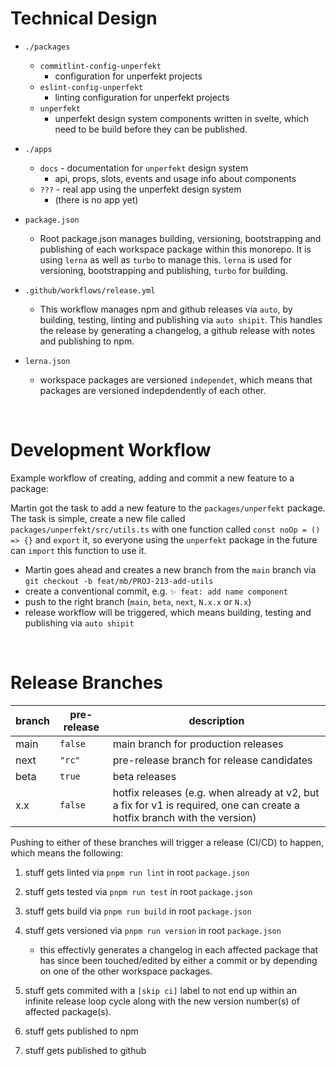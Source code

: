 # Technical Design

- `./packages`

  - `commitlint-config-unperfekt`
    - configuration for unperfekt projects
  - `eslint-config-unperfekt`
    - linting configuration for unperfekt projects
  - `unperfekt`
    - unperfekt design system components written in svelte, which need to be build before they can be published.

- `./apps`

  - `docs` - documentation for `unperfekt` design system
    - api, props, slots, events and usage info about components
  - `???` - real app using the unperfekt design system
    - (there is no app yet)

- `package.json`

  - Root package.json manages building, versioning, bootstrapping and publishing of each workspace package within this monorepo. It is using `lerna` as well as `turbo` to manage this. `lerna` is used for versioning, bootstrapping and publishing, `turbo` for building.

- `.github/workflows/release.yml`

  - This workflow manages npm and github releases via `auto`, by building, testing, linting and publishing via `auto shipit`. This handles the release by generating a changelog, a github release with notes and publishing to npm.

- `lerna.json`
  - workspace packages are versioned `independet`, which means that packages are versioned indepdendently of each other.

<br/>

# Development Workflow

Example workflow of creating, adding and commit a new feature to a package:

Martin got the task to add a new feature to the `packages/unperfekt` package. The task is simple, create a new file called `packages/unperfekt/src/utils.ts` with one function called `const noOp = () => {}` and `export` it, so everyone using the `unperfekt` package in the future can `import` this function to use it.

* Martin goes ahead and creates a new branch from the `main` branch via `git checkout -b feat/mb/PROJ-213-add-utils`
* create a conventional commit, e.g. `✨ feat: add name component`
* push to the right branch (`main`, `beta`, `next`, `N.x.x` or `N.x`)
* release workflow will be triggered, which means building, testing and publishing via `auto shipit`

<br/>

# Release Branches

| branch | pre-release | description |
| --- | --- | --- |
| main | `false` | main branch for production releases |
| next | `"rc"` | pre-release branch for release candidates |
| beta | `true` | beta releases |
| x.x | `false` | hotfix releases (e.g. when already at v2, but a fix for v1 is required, one can create a hotfix branch with the version) |

Pushing to either of these branches will trigger a release (CI/CD) to happen, which means the following:

1. stuff gets linted via `pnpm run lint` in root `package.json`
2. stuff gets tested via `pnpm run test` in root `package.json`
3. stuff gets build via `pnpm run build` in root `package.json`
4. stuff gets versioned via `pnpm run version` in root `package.json`
    * this effectivly generates a changelog in each affected package that has since been touched/edited by either a commit or by depending on one of the other workspace packages.

5. stuff gets commited with a `[skip ci]` label to not end up within an infinite release loop cycle along with the new version number(s) of affected package(s).
6. stuff gets published to npm
7. stuff gets published to github
